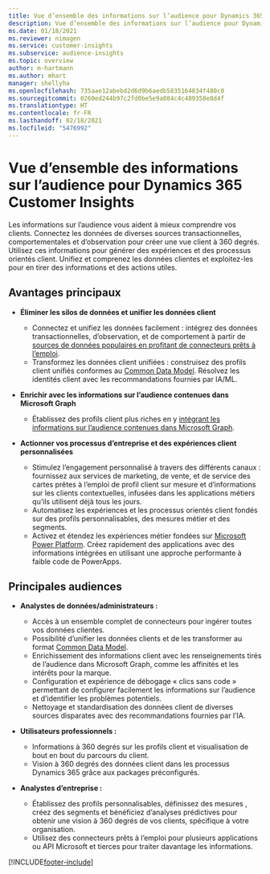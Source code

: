 ```yaml
---
title: Vue d’ensemble des informations sur l’audience pour Dynamics 365 Customer Insights
description: Vue d’ensemble des informations sur l’audience pour Dynamics 365 Customer Insights.
ms.date: 01/18/2021
ms.reviewer: nimagen
ms.service: customer-insights
ms.subservice: audience-insights
ms.topic: overview
author: m-hartmann
ms.author: mhart
manager: shellyha
ms.openlocfilehash: 735aae12abebd2d6d9b6aedb5835164834f480c0
ms.sourcegitcommit: 0260ed244b97c2fd0be5e9a084c4c489358e8d4f
ms.translationtype: HT
ms.contentlocale: fr-FR
ms.lasthandoff: 02/18/2021
ms.locfileid: "5476992"
---
```

# <a name="audience-insights-for-dynamics-365-customer-insights-overview"></a>Vue d’ensemble des informations sur l’audience pour Dynamics 365 Customer Insights

Les informations sur l’audience vous aident à mieux comprendre vos clients. Connectez les données de diverses sources transactionnelles, comportementales et d’observation pour créer une vue client à 360 degrés. Utilisez ces informations pour générer des expériences et des processus orientés client. Unifiez et comprenez les données clientes et exploitez-les pour en tirer des informations et des actions utiles.

## <a name="main-benefits"></a>Avantages principaux 

- **Éliminer les silos de données et unifier les données client**

  - Connectez et unifiez les données facilement : intégrez des données transactionnelles, d’observation, et de comportement à partir de [sources de données populaires en profitant de connecteurs prêts à l’emploi](data-sources.md).
  - Transformez les données client unifiées : construisez des profils client unifiés conformes au [Common Data Model](https://docs.microsoft.com/common-data-model/). Résolvez les identités client avec les recommandations fournies par IA/ML.

- **Enrichir avec les informations sur l’audience contenues dans Microsoft Graph**

  - Établissez des profils client plus riches en y [intégrant les informations sur l’audience contenues dans Microsoft Graph](enrichment-microsoft-graph.md).  

- **Actionner vos processus d’entreprise et des expériences client personnalisées**

  - Stimulez l’engagement personnalisé à travers des différents canaux : fournissez aux services de marketing, de vente, et de service des cartes prêtes à l’emploi de profil client sur mesure et d’informations sur les clients contextuelles, infusées dans les applications métiers qu’ils utilisent déjà tous les jours.
  - Automatisez les expériences et les processus orientés client fondés sur des profils personnalisables, des mesures métier et des segments.
  - Activez et étendez les expériences métier fondées sur [Microsoft Power Platform](https://powerplatform.microsoft.com/). Créez rapidement des applications avec des informations intégrées en utilisant une approche performante à faible code de PowerApps.  

## <a name="key-audiences"></a>Principales audiences

- **Analystes de données/administrateurs :**

  - Accès à un ensemble complet de connecteurs pour ingérer toutes vos données clientes.
  - Possibilité d’unifier les données clients et de les transformer au format [Common Data Model](https://docs.microsoft.com/common-data-model/).
  - Enrichissement des informations client avec les renseignements tirés de l’audience dans Microsoft Graph, comme les affinités et les intérêts pour la marque.
  - Configuration et expérience de débogage « clics sans code » permettant de configurer facilement les informations sur l’audience et d’identifier les problèmes potentiels.
  - Nettoyage et standardisation des données client de diverses sources disparates avec des recommandations fournies par l’IA.  

- **Utilisateurs professionnels :**

  - Informations à 360 degrés sur les profils client et visualisation de bout en bout du parcours du client.
  - Vision à 360 degrés des données client dans les processus Dynamics 365 grâce aux packages préconfigurés.

- **Analystes d’entreprise :**

  - Établissez des profils personnalisables, définissez des mesures , créez des segments et bénéficiez d’analyses prédictives pour obtenir une vision à 360 degrés de vos clients, spécifique à votre organisation.  
  - Utilisez des connecteurs prêts à l’emploi pour plusieurs applications ou API Microsoft et tierces pour traiter davantage les informations.


[!INCLUDE[footer-include](../includes/footer-banner.md)]